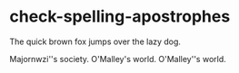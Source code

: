 # check-spelling-apostrophes

The quick brown fox jumps over the lazy dog.

Majornwzi''s society.
O'Malley's world.
O'Malley''s world.
